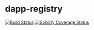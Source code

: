 # dapp-registry

[![Build Status][travis-image]][travis-url]
[![Solidity Coverage Status][coveralls-image]][coveralls-url]

[travis-image]: https://travis-ci.org/parity-contracts/dapp-registry.svg?branch=master
[travis-url]: https://travis-ci.org/parity-contracts/dapp-registry
[coveralls-image]: https://coveralls.io/repos/github/parity-contracts/dapp-registry/badge.svg?branch=master
[coveralls-url]: https://coveralls.io/github/parity-contracts/dapp-registry?branch=master
